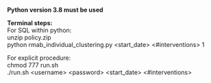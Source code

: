 **Python version 3.8 must be used**

**Terminal steps:**<br/>
For SQL within python:<br/>
unzip policy.zip<br/>
python rmab_individual_clustering.py <start_date> <#interventions> 1<br/>

For explicit procedure:<br/>
chmod 777 run.sh <br/>
./run.sh \<username\> \<password\> <start_date> <#interventions>
